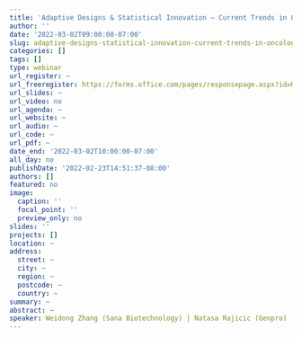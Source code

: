 ```yaml
---
title: 'Adaptive Designs & Statistical Innovation – Current Trends in Oncology and Rare Diseases '
author: ''
date: '2022-03-02T09:00:00-07:00'
slug: adaptive-designs-statistical-innovation-current-trends-in-oncology-and-rare-diseases
categories: []
tags: []
type: webinar
url_register: ~
url_freeregister: https://forms.office.com/pages/responsepage.aspx?id=MZFHeX1HwUSZ0tXOqP_HWfqzwM0RVbRDsEc_bxyTQ29UM0ZCMFpINVRVM1pJNFpQWVlVRlZLR1JLRC4u&web=1&wdLOR=c1F2ECEE1-836D-4FCA-B4F7-9B8FDB0394EF
url_slides: ~
url_video: no
url_agenda: ~
url_website: ~
url_audio: ~
url_code: ~
url_pdf: ~
date_end: '2022-03-02T10:00:00-07:00'
all_day: no
publishDate: '2022-02-23T14:51:37-08:00'
authors: []
featured: no
image:
  caption: ''
  focal_point: ''
  preview_only: no
slides: ''
projects: []
location: ~
address:
  street: ~
  city: ~
  region: ~
  postcode: ~
  country: ~
summary: ~
abstract: ~
speaker: Weidong Zhang (Sana Biotechnology) | Natasa Rajicic (Genpro)
---
```

<!--more-->
